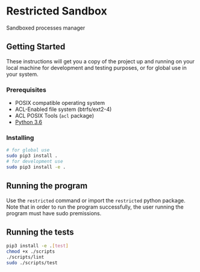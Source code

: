 # Restricted Sandbox

Sandboxed processes manager

## Getting Started

These instructions will get you a copy of the project up and running on your local machine for development and testing purposes, or for global use in your system.

### Prerequisites

* POSIX compatible operating system
* ACL-Enabled file system (btrfs/ext2-4)
* ACL POSIX Tools (`acl` package)
* [Python 3.6](https://www.python.org/downloads/)

### Installing

```sh
# for global use
sudo pip3 install .
# for development use
sudo pip3 install -e .
```

## Running the program

Use the `restricted` command or import the `restricted` python package.
Note that in order to run the program successfully, the user running the program must have sudo premissions.

## Running the tests

```sh
pip3 install -e .[test]
chmod +x ./scripts
./scripts/lint
sudo ./scripts/test
```
